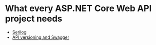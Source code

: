 # What every ASP.NET Core Web API project needs
- [Serilog](https://dev.to/moesmp/what-every-asp-net-core-web-api-project-needs-part-1-serilog-o5a)
- [API versioning and Swagger](https://dev.to/moesmp/what-every-asp-net-core-web-api-project-needs-part-2-api-versioning-and-swagger-3nfm)
